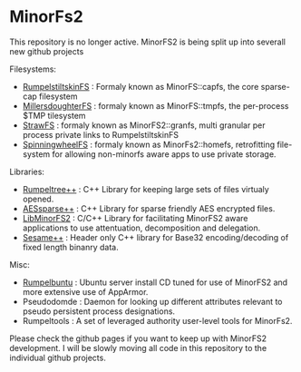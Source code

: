 MinorFs2
========

This repository is no longer active. MinorFS2 is being split up into severall new github projects

Filesystems:
* [RumpelstiltskinFS](https://github.com/pibara/RumpelstiltskinFS) : Formaly known as MinorFS::capfs, the core sparse-cap filesystem
* [MillersdoughterFS](https://github.com/pibara/MillersdaughterFS) : formaly known as MinorFS::tmpfs, the per-process $TMP tilesystem
* [StrawFS](https://github.com/pibara/StrawFS)           : formaly known as MinorFS2::granfs, multi granular per process private links to RumpelstiltskinFS
* [SpinningwheelFS](https://github.com/pibara/SpinningwheelFS)   : formaly known as MinorFs2::homefs, retrofitting file-system for allowing non-minorfs aware apps to use private storage.

Libraries:
* [Rumpeltree++](https://github.com/pibara/Rumpeltreepp) : C++ Library for keeping large sets of files virtualy opened.
* [AESsparse++](https://github.com/pibara/AESsparsepp)       : C++ Library for sparse friendly AES encrypted files.
* [LibMinorFS2](https://github.com/pibara/LibMinorFs2)       : C/C++ Library for facilitating MinorFS2 aware applications to use attentuation, decomposition and delegation.
* [Sesame++](https://github.com/pibara/sesamepp)          : Header only C++ library for Base32 encoding/decoding of fixed length binanry data.

Misc:

* [Rumpelbuntu](https://github.com/pibara/Rumpelbuntu)       : Ubuntu server install CD tuned for use of MinorFS2 and more extensive use of AppArmor.
* Pseudodomde       : Daemon for looking up different attributes relevant to pseudo persistent process designations.
* Rumpeltools       : A set of leveraged authority user-level tools for MinorFs2. 

Please check the github pages if you want to keep up with MinorFS2 development.
I will be slowly moving all code in this repository to the individual github projects.


